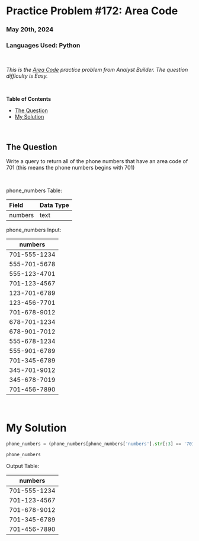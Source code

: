 # **Practice Problem #172: Area Code**
### May 20th, 2024
### Languages Used: Python

<br>

*This is the [Area Code](https://www.analystbuilder.com/questions/area-code-DYpNf) practice problem from Analyst Builder. The question difficulty is Easy.*

<br>

**Table of Contents**

-   [The Question](#the-question)
-   [My Solution](#my-solution)
  
<br>

## The Question

Write a query to return all of the phone numbers that have an area code of 701 (this means the phone numbers begins with 701)

<br>

phone_numbers Table:

| Field   | Data Type |
| :------ | :-------- |
| numbers | text      |

phone_numbers Input:

| numbers      |
| ------------ |
| 701-555-1234 |
| 555-701-5678 |
| 555-123-4701 |
| 701-123-4567 |
| 123-701-6789 |
| 123-456-7701 |
| 701-678-9012 |
| 678-701-1234 |
| 678-901-7012 |
| 555-678-1234 |
| 555-901-6789 |
| 701-345-6789 |
| 345-701-9012 |
| 345-678-7019 |
| 701-456-7890 |

<br>

# My Solution

``` Python
phone_numbers = (phone_numbers[phone_numbers['numbers'].str[:3] == '701'])

phone_numbers
```

Output Table:

| numbers      |
| ------------ |
| 701-555-1234 |
| 701-123-4567 |
| 701-678-9012 |
| 701-345-6789 |
| 701-456-7890 |
